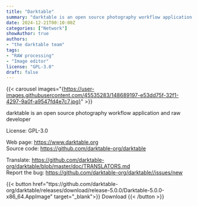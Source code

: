 ```yaml
---
title: "Darktable"
summary: "darktable is an open source photography workflow application and raw developer"
date: 2024-12-21T00:10:00Z
categories: ["Network"]
showAuthor: true
authors:
- "the darktable team"
tags:
- "RAW processing"
- "Image editor"
license: "GPL-3.0"
draft: false
---
```


{{< carousel images="{https://user-images.githubusercontent.com/45535283/148689197-e53dd75f-32f1-4297-9a0f-a9547fd4e7c7.jpg}" >}}

darktable is an open source photography workflow application and raw developer

License: GPL-3.0

Web page: <https://www.darktable.org>  
Source code: <https://github.com/darktable-org/darktable>

Translate: <https://github.com/darktable-org/darktable/blob/master/doc/TRANSLATORS.md>  
Report the bug: <https://github.com/darktable-org/darktable//issues/new>  

{{< button href="ttps://github.com/darktable-org/darktable/releases/download/release-5.0.0/Darktable-5.0.0-x86_64.AppImage" target="_blank">}}
Download
{{< /button >}}
